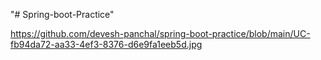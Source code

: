 "# Spring-boot-Practice" 


https://github.com/devesh-panchal/spring-boot-practice/blob/main/UC-fb94da72-aa33-4ef3-8376-d6e9fa1eeb5d.jpg
